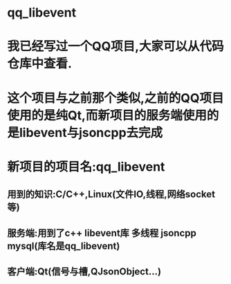 # qq_libevent

# 我已经写过一个QQ项目,大家可以从代码仓库中查看.
# 这个项目与之前那个类似,之前的QQ项目使用的是纯Qt,而新项目的服务端使用的是libevent与jsoncpp去完成

# 新项目的项目名:qq_libevent

## 用到的知识:C/C++,Linux(文件IO,线程,网络socket等)

## 服务端:用到了c++ libevent库 多线程 jsoncpp mysql(库名是qq_libevent)
## 客户端:Qt(信号与槽,QJsonObject...)
